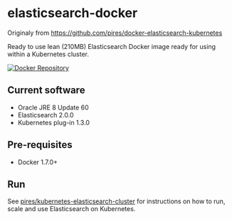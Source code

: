 # elasticsearch-docker

Originaly from https://github.com/pires/docker-elasticsearch-kubernetes

Ready to use lean (210MB) Elasticsearch Docker image ready for using within a Kubernetes cluster.

[![Docker Repository](https://hub.docker.com/r/maxwayt/elasticsearch-docker/ "Docker Repository ")](https://hub.docker.com/r/maxwayt/elasticsearch-docker/)

## Current software

* Oracle JRE 8 Update 60
* Elasticsearch 2.0.0
* Kubernetes plug-in 1.3.0

## Pre-requisites

* Docker 1.7.0+

## Run

See [pires/kubernetes-elasticsearch-cluster](https://github.com/pires/kubernetes-elasticsearch-cluster) for instructions on how to run, scale and use Elasticsearch on Kubernetes.

